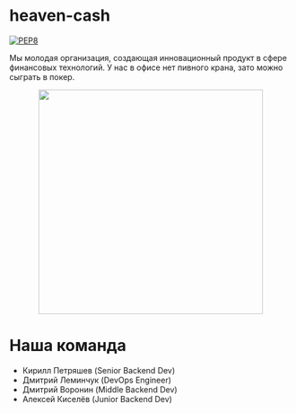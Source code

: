 # heaven-cash
[![PEP8](https://github.com/ScorpKir/heaven-cash/actions/workflows/PEP8.yml/badge.svg?branch=develop&event=pull_request)](https://github.com/ScorpKir/heaven-cash/actions/workflows/PEP8.yml)

Мы молодая организация, создающая инновационный продукт в сфере финансовых технологий. У нас в офисе нет пивного крана, зато можно сыграть в покер.
<p align="center">
  <img src="https://lh3.googleusercontent.com/u/0/drive-viewer/AK7aPaCasb7g80yeqNj2IDzPZLV4kT_10HERQolWlSj0ce050mJjFc08t9PLwtgXiB4FCVtX5C8B9kokgx4_5ZaPPstaxQgA=w1920-h878" width=400 />
</p>

# Наша команда
- Кирилл Петряшев (Senior Backend Dev)
- Дмитрий Леминчук (DevOps Engineer)
- Дмитрий Воронин (Middle Backend Dev)
- Алексей Киселёв (Junior Backend Dev)
